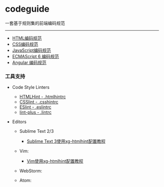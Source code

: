 # codeguide
一套基于规则集的前端编码规范      

***

* [HTML编码规范](https://github.com/xgfe/codeguide/blob/master/html.md)
* [CSS编码规范](https://github.com/xgfe/codeguide/blob/master/css.md)
* [JavaScript编码规范](https://github.com/xgfe/codeguide/blob/master/javascript.md)
* [ECMAScript 6 编码规范](https://github.com/xgfe/codeguide/blob/master/es6.md)
* [Angular 编码规范](https://github.com/xgfe/codeguide/blob/master/eslint-plugin-angular.md)

### 工具支持

* Code Style Linters
    - [HTMLHint - .htmlhintrc](https://github.com/xgfe/codeguide/blob/master/linters/.htmlhintrc)
    - [CSSlint - .csshintrc](https://github.com/xgfe/codeguide/blob/master/linters/.csshintrc)
    - [ESlint - .eslintrc](https://github.com/xgfe/codeguide/blob/master/linters/.eslintrc)
    - [lint-plus - .lintrc](https://github.com/xgfe/codeguide/blob/master/linters/.lintrc)

* Editors
    - Sublime Text 2/3
        - [Sublime Text 3使用xg-htmlhint配置教程]( http://xgfe.github.io/2015/10/20/chenwubai/xg-htmlhint-config-in-Sublime-Text-3/)
    - Vim:
        - [Vim使用xg-htmlhint配置教程](http://xgfe.github.io/2015/10/21/HeOH/xg-htmlhint-for-vim/)
    - WebStorm:

    - Atom:
